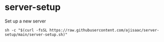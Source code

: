 # server-setup
Set up a new server

`sh -c "$(curl -fsSL https://raw.githubusercontent.com/ajisaac/server-setup/main/server-setup.sh)"`

